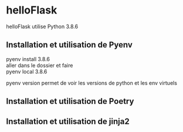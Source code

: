 # helloFlask

helloFlask utilise Python 3.8.6



Installation et utilisation de Pyenv
---
pyenv install 3.8.6   
aller dans le dossier et faire    
pyenv local 3.8.6    
    
     
pyenv version permet de voir les versions de python et les env virtuels


Installation et utilisation de Poetry
---

Installation et utilisation de jinja2
---
